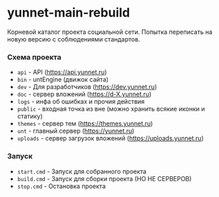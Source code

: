 # yunnet-main-rebuild

Корневой каталог проекта социальной сети. Попытка переписать на новую версию с соблюдениями стандартов.

### Схема проекта
- `api` - API (https://api.yunnet.ru)
- `bin` - untEngine (движок сайта)
- `dev` - Для разработчиков (https://dev.yunnet.ru)
- `doc` - сервер вложений (https://d-X.yunnet.ru)
- `logs` - инфа об ошибках и прочия действия
- `public` - входная точка из вне (можно хранить всякие иконки и статику)
- `themes` - сервер тем (https://themes.yunnet.ru)
- `unt` - главный сервер (https://yunnet.ru)
- `uploads` - сервер загрузок вложений (https://uploads.yunnet.ru)

### Запуск
- `start.cmd` - Запуск для собранного проекта
- `build.cmd` - Запуск для сборки проекта (НО НЕ СЕРВЕРОВ)
- `stop.cmd` - Остановка проекта
